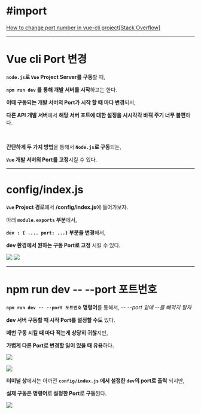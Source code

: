 # #import
[How to change port number in vue-cli project[Stack Overflow]](https://stackoverflow.com/questions/47219819/how-to-change-port-number-in-vue-cli-project)

---

# Vue cli Port 변경

**`node.js`로 `Vue` Project Server를 구동**할 때,

**`npm run dev` 를 통해 개발 서버를 시작**하고는 한다.

**이때 구동되는 개발 서버의 Port가 시작 할 때 마다 변경**되서,

**다른 API 개발 서버**에서 **해당 서버 포트에 대한 설정을 시시각각 바꿔 주기 너무 불편**하다.

<br>

**간단하게 두 가지 방법**을 통해서 **`Node.js`로 구동**되는,

**`Vue` 개발 서버의 Port를 고정**시킬 수 있다.

---

# config/index.js

**`Vue` Project 경로**에서 **/config/index.js**에 들어가보자.

아래 **`module.exports` 	부분**에서,

**`dev : { .... port: ...}` 부분을 변경**해서,

**dev 환경에서 원하는 구동 Port로 고정** 시킬 수 있다.

![](https://images.velog.io/images/gillog/post/61974062-ff6d-452d-b448-117f48ce67a5/image.png)
![](https://images.velog.io/images/gillog/post/82843ba0-09b8-41e1-ba92-c8cf9787369d/image.png)

---

# npm run dev -- --port 포트번호

**`npm run dev -- --port 포트번호` 명령어**를 통해서,
_-- --port 앞에 --를 빼먹지 말자_

**dev 서버 구동할 때 시작 Port를 설정할 수도** 있다.

**매번 구동 시킬 때 마다 적는게 상당히 귀찮**지만,

**가볍게 다른 Port로 변경할 일이 있을 때 유용**하다.

![](https://images.velog.io/images/gillog/post/29e78b3e-38d1-43a1-aece-384b8591c652/image.png)

![](https://images.velog.io/images/gillog/post/49a599a2-b0b0-4174-8977-12162e828d95/image.png)

**터미널 상**에서는 아까전 **`config/index.js` 에서 설정한 `dev`의 port로 출력** 되지만,

**실제 구동은 명령어로 설정한 Port로 구동**된다.

![](https://images.velog.io/images/gillog/post/2c5bfade-8762-42e0-b71c-782ef8d13c61/image.png)
